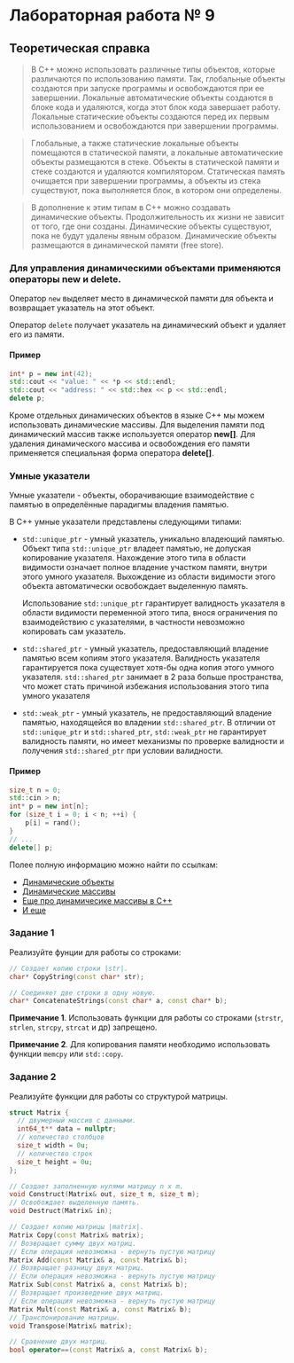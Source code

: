 # Лабораторная работа № 9

## Теоретическая справка

> В C++ можно использовать различные типы объектов, которые различаются по использованию памяти. Так, глобальные объекты создаются при запуске программы и освобождаются при ее завершении. Локальные автоматические объекты создаются в блоке кода и удаляются, когда этот блок кода завершает работу. Локальные статические объекты создаются перед их первым использованием и освобождаются при завершении программы.

> Глобальные, а также статические локальные объекты помещаются в статической памяти, а локальные автоматические объекты размещаются в стеке. Объекты в статической памяти и стеке создаются и удаляются компилятором. Статическая память очищается при завершении программы, а объекты из стека существуют, пока выполняется блок, в котором они определены.

> В дополнение к этим типам в C++ можно создавать динамические объекты. Продолжительность их жизни не зависит от того, где они созданы. Динамические объекты существуют, пока не будут удалены явным образом. Динамические объекты размещаются в динамической памяти (free store).

### Для управления динамическими объектами применяются операторы **new** и **delete**.

Оператор `new` выделяет место в динамической памяти для объекта и возвращает указатель на этот объект.

Оператор `delete` получает указатель на динамический объект и удаляет его из памяти.

#### Пример
```cc
int* p = new int(42);
std::cout << "value: " << *p << std::endl;
std::cout << "address: " << std::hex << p << std::endl;
delete p;
```

Кроме отдельных динамических объектов в языке C++ мы можем использовать динамические массивы. Для выделения памяти под динамический массив также используется оператор **new[]**. Для удаления динамического массива и освобождения его памяти применяется специальная форма оператора **delete[]**.

### Умные указатели

Умные указатели - объекты, оборачивающие взаимодействие с памятью в определённые парадигмы владения
памятью.

В C++ умные указатели представлены следующими типами:
- `std::unique_ptr` - умный указатель, уникально владеющий памятью. Объект типа `std::unique_ptr`
  владеет памятью, не допуская копирование указателя. Нахождение этого типа в области видимости
  означает полное владение участком памяти, внутри этого умного указателя. Выхождение из
  области видимости этого объекта автоматически освобождает выделенную память.
  
  Использование `std::unique_ptr` гарантирует валидность указателя в области видимости переменной
  этого типа, внося ограничения по взаимодействию с указателями, в частности невозможно копировать
  сам указатель.
- `std::shared_ptr` - умный указатель, предоставляющий владение памятью всем копиям этого указателя.
  Валидность указателя гарантируется пока существует хотя-бы одна копия этого умного указателя.
  `std::shared_ptr` занимает в 2 раза больше пространства, что может стать причиной избежания
  использования этого типа умного указателя
- `std::weak_ptr` - умный указатель, не предоставляющий владение памятью, находящейся во владении
  `std::shared_ptr`. В отличии от `std::unique_ptr` и `std::shared_ptr`, `std::weak_ptr` не
  гарантирует валидность памяти, но имеет механизмы по проверке валидности и получения
  `std::shared_ptr` при условии валидности.

#### Пример
```cc
size_t n = 0;
std::cin > n;
int* p = new int[n];
for (size_t i = 0; i < n; ++i) {
    p[i] = rand();
}
// ...
delete[] p;
```

Полее полную информацию можно найти по ссылкам:
* [Динамические объекты](https://metanit.com/cpp/tutorial/4.11.php)
* [Динамические массивы](https://metanit.com/cpp/tutorial/4.12.php)
* [Еще про динамичесике массивы в C++](https://ravesli.com/urok-86-dinamicheskie-massivy/)
* [И еще](http://cppstudio.com/post/432/)

### Задание 1

Реализуйте фунции для работы со строками:

```cc
// Создает копию строки |str|.
char* CopyString(const char* str);

// Соединяет две строки в одну новую.
char* ConcatenateStrings(const char* a, const char* b);
```
**Примечание 1**. Использовать функции для работы со строками (`strstr`, `strlen`, `strcpy`, `strcat` и др) запрещено.

**Примечание 2**. Для копирования памяти необходимо использовать функции `memcpy` или `std::copy`.

### Задание 2

Реализуйте функции для работы со структурой матрицы.

```cc
struct Matrix {
  // двумерный массив с данными.
  int64_t** data = nullptr;
  // количество столбцов
  size_t width = 0u;
  // количество строк
  size_t height = 0u;
};

// Создает заполненную нулями матрицу n x m.
void Construct(Matrix& out, size_t n, size_t m);
// Освобождает выделенную память.
void Destruct(Matrix& in);

// Создает копию матрицы |matrix|.
Matrix Copy(const Matrix& matrix);
// Возвращает сумму двух матриц.
// Если операция невозможна - вернуть пустую матрицу
Matrix Add(const Matrix& a, const Matrix& b);
// Возвращает разницу двух матриц.
// Если операция невозможна - вернуть пустую матрицу
Matrix Sub(const Matrix& a, const Matrix& b);
// Возвращает произведение двух матриц.
// Если операция невозможна - вернуть пустую матрицу
Matrix Mult(const Matrix& a, const Matrix& b);
// Транспонирование матрицы.
void Transpose(Matrix& matrix);

// Сравнение двух матриц.
bool operator==(const Matrix& a, const Matrix& b);
```
